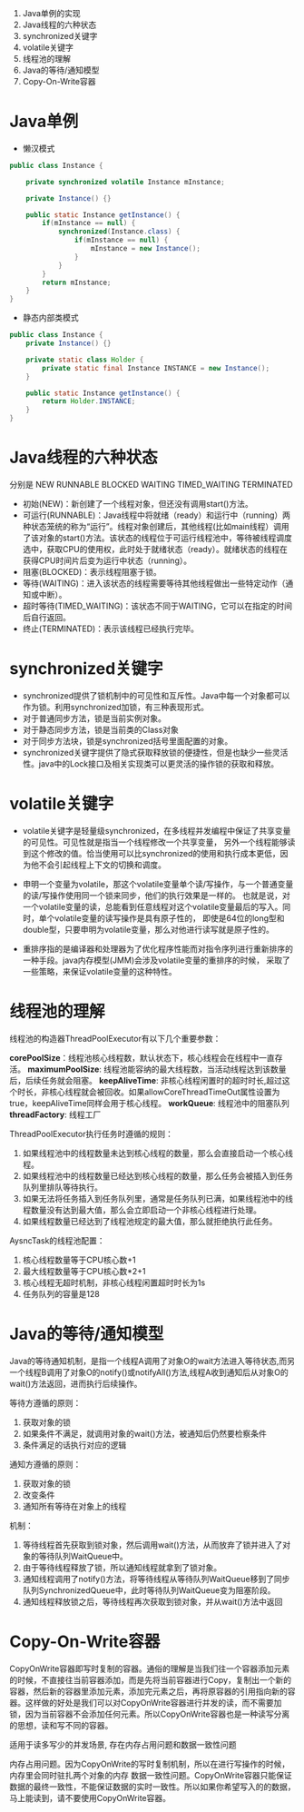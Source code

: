 1. Java单例的实现
2. Java线程的六种状态
3. synchronized关键字
4. volatile关键字
5. 线程池的理解
6. Java的等待/通知模型
7. Copy-On-Write容器

# Java单例

* 懒汉模式
```java
public class Instance {

    private synchronized volatile Instance mInstance;

    private Instance() {}

    public static Instance getInstance() {
        if(mInstance == null) {
            synchronized(Instance.class) {
                if(mInstance == null) {
                    mInstance = new Instance();
                }
            }
        }
        return mInstance;
    }
}
```

* 静态内部类模式
```java
public class Instance {
    private Instance() {}

    private static class Holder {
        private static final Instance INSTANCE = new Instance();
    }

    public static Instance getInstance() {
        return Holder.INSTANCE;
    }
}
```

# Java线程的六种状态

分别是 NEW RUNNABLE BLOCKED WAITING TIMED_WAITING TERMINATED

* 初始(NEW)：新创建了一个线程对象，但还没有调用start()方法。
* 可运行(RUNNABLE)：Java线程中将就绪（ready）和运行中（running）两种状态笼统的称为“运行”。线程对象创建后，其他线程(比如main线程）调用了该对象的start()方法。该状态的线程位于可运行线程池中，等待被线程调度选中，获取CPU的使用权，此时处于就绪状态（ready）。就绪状态的线程在获得CPU时间片后变为运行中状态（running）。
* 阻塞(BLOCKED)：表示线程阻塞于锁。
* 等待(WAITING)：进入该状态的线程需要等待其他线程做出一些特定动作（通知或中断）。
* 超时等待(TIMED_WAITING)：该状态不同于WAITING，它可以在指定的时间后自行返回。
* 终止(TERMINATED)：表示该线程已经执行完毕。

# synchronized关键字

* synchronized提供了锁机制中的可见性和互斥性。Java中每一个对象都可以作为锁。利用synchronized加锁，有三种表现形式。
* 对于普通同步方法，锁是当前实例对象。
* 对于静态同步方法，锁是当前类的Class对象
* 对于同步方法块，锁是synchronized括号里面配置的对象。
* synchronized关键字提供了隐式获取释放锁的便捷性，但是也缺少一些灵活性。java中的Lock接口及相关实现类可以更灵活的操作锁的获取和释放。

# volatile关键字

* volatile关键字是轻量级synchronized，在多线程并发编程中保证了共享变量的可见性。可见性就是指当一个线程修改一个共享变量，
另外一个线程能够读到这个修改的值。恰当使用可以比synchronized的使用和执行成本更低，因为他不会引起线程上下文的切换和调度。

* 申明一个变量为volatile，那这个volatile变量单个读/写操作，与一个普通变量的读/写操作使用同一个锁来同步，他们的执行效果是一样的。
也就是说，对一个volatile变量的读，总能看到任意线程对这个volatile变量最后的写入。同时，单个volatile变量的读写操作是具有原子性的，
即使是64位的long型和double型，只要申明为volatile变量，那么对他进行读写就是原子性的。

* 重排序指的是编译器和处理器为了优化程序性能而对指令序列进行重新排序的一种手段。java内存模型(JMM)会涉及volatile变量的重排序的时候，
采取了一些策略，来保证volatile变量的这种特性。

# 线程池的理解

线程池的构造器ThreadPoolExecutor有以下几个重要参数：

**corePoolSize**：线程池核心线程数，默认状态下，核心线程会在线程中一直存活。
**maximumPoolSize**: 线程池能容纳的最大线程数，当活动线程达到该数量后，后续任务就会阻塞。
**keepAliveTime**: 非核心线程闲置时的超时时长,超过这个时长，非核心线程就会被回收。如果allowCoreThreadTimeOut属性设置为true，keepAliveTime同样会用于核心线程。
**workQueue**: 线程池中的阻塞队列
**threadFactory**: 线程工厂

ThreadPoolExecutor执行任务时遵循的规则：
1. 如果线程池中的线程数量未达到核心线程的数量，那么会直接启动一个核心线程。
2. 如果线程池中的线程数量已经达到核心线程的数量，那么任务会被插入到任务队列里排队等待执行。
3. 如果无法将任务插入到任务队列里，通常是任务队列已满，如果线程池中的线程数量没有达到最大值，那么会立即启动一个非核心线程进行处理。
4. 如果线程数量已经达到了线程池规定的最大值，那么就拒绝执行此任务。

AysncTask的线程池配置：
1. 核心线程数量等于CPU核心数+1
2. 最大线程数量等于CPU核心数*2+1
3. 核心线程无超时机制，非核心线程闲置超时时长为1s
4. 任务队列的容量是128

# Java的等待/通知模型

Java的等待通知机制，是指一个线程A调用了对象O的wait方法进入等待状态,而另一个线程B调用了对象O的notify()或notifyAll()方法,线程A收到通知后从对象O的wait()方法返回，进而执行后续操作。

等待方遵循的原则：
1. 获取对象的锁
2. 如果条件不满足，就调用对象的wait()方法，被通知后仍然要检察条件
3. 条件满足的话执行对应的逻辑

通知方遵循的原则：
1. 获取对象的锁
2. 改变条件
3. 通知所有等待在对象上的线程

机制：
1. 等待线程首先获取到锁对象，然后调用wait()方法，从而放弃了锁并进入了对象的等待队列WaitQueue中。
2. 由于等待线程释放了锁，所以通知线程就拿到了锁对象。
3. 通知线程调用了notify()方法，将等待线程从等待队列WaitQueue移到了同步队列SynchronizedQueue中，此时等待队列WaitQueue变为阻塞阶段。
4. 通知线程释放锁之后，等待线程再次获取到锁对象，并从wait()方法中返回

# Copy-On-Write容器

CopyOnWrite容器即写时复制的容器。通俗的理解是当我们往一个容器添加元素的时候，不直接往当前容器添加，而是先将当前容器进行Copy，复制出一个新的容器，然后新的容器里添加元素，添加完元素之后，再将原容器的引用指向新的容器。这样做的好处是我们可以对CopyOnWrite容器进行并发的读，而不需要加锁，因为当前容器不会添加任何元素。所以CopyOnWrite容器也是一种读写分离的思想，读和写不同的容器。

适用于读多写少的并发场景, 存在内存占用问题和数据一致性问题

内存占用问题。因为CopyOnWrite的写时复制机制，所以在进行写操作的时候，内存里会同时驻扎两个对象的内存
数据一致性问题。CopyOnWrite容器只能保证数据的最终一致性，不能保证数据的实时一致性。所以如果你希望写入的的数据，马上能读到，请不要使用CopyOnWrite容器。
